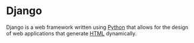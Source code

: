 # Django

Django is a web framework written using [Python](/wiki/Python) that allows for the design of web applications that generate [HTML](/wiki/HTML) dynamically.
 